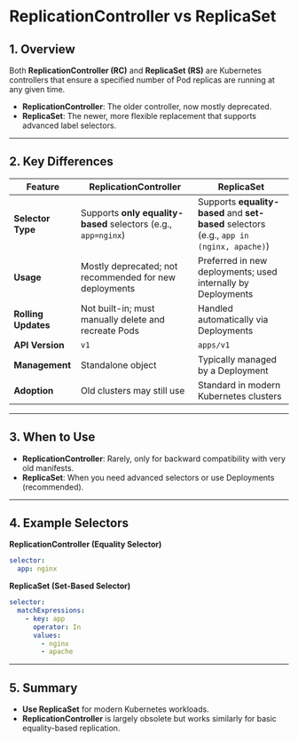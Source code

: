 
# ReplicationController vs ReplicaSet

## 1. Overview
Both **ReplicationController (RC)** and **ReplicaSet (RS)** are Kubernetes controllers that ensure a specified number of Pod replicas are running at any given time.

- **ReplicationController**: The older controller, now mostly deprecated.
- **ReplicaSet**: The newer, more flexible replacement that supports advanced label selectors.

---

## 2. Key Differences

| Feature | ReplicationController | ReplicaSet |
|---------|-----------------------|------------|
| **Selector Type** | Supports **only equality-based** selectors (e.g., `app=nginx`) | Supports **equality-based** and **set-based** selectors (e.g., `app in (nginx, apache)`) |
| **Usage** | Mostly deprecated; not recommended for new deployments | Preferred in new deployments; used internally by Deployments |
| **Rolling Updates** | Not built-in; must manually delete and recreate Pods | Handled automatically via Deployments |
| **API Version** | `v1` | `apps/v1` |
| **Management** | Standalone object | Typically managed by a Deployment |
| **Adoption** | Old clusters may still use | Standard in modern Kubernetes clusters |

---

## 3. When to Use
- **ReplicationController**: Rarely, only for backward compatibility with very old manifests.
- **ReplicaSet**: When you need advanced selectors or use Deployments (recommended).

---

## 4. Example Selectors

**ReplicationController (Equality Selector)**
```yaml
selector:
  app: nginx
```

**ReplicaSet (Set-Based Selector)**  
```yaml
selector:
  matchExpressions:
    - key: app
      operator: In
      values:
        - nginx
        - apache
```

---

## 5. Summary
- **Use ReplicaSet** for modern Kubernetes workloads.
- **ReplicationController** is largely obsolete but works similarly for basic equality-based replication.

